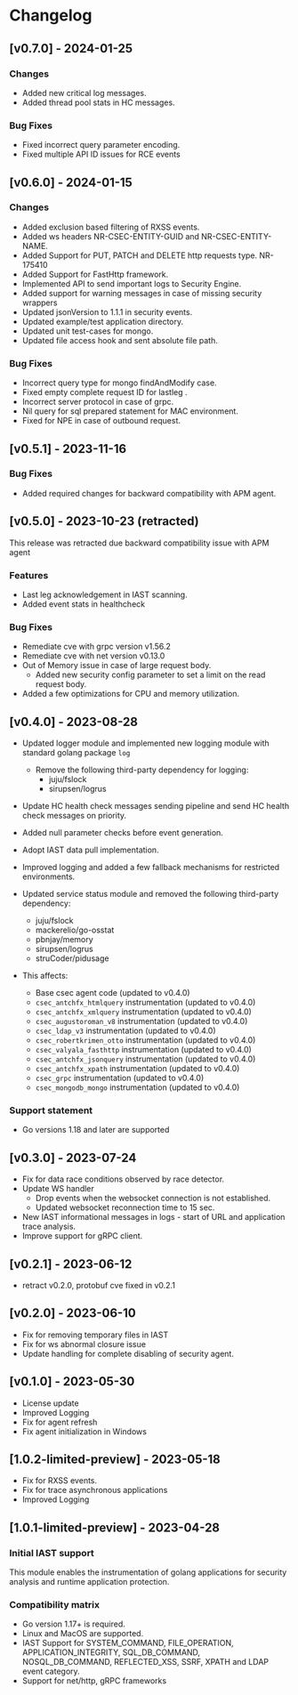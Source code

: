 # Changelog

## [v0.7.0] - 2024-01-25
### Changes
* Added new critical log messages.
* Added thread pool stats in HC messages.
### Bug Fixes
* Fixed incorrect query parameter encoding.
* Fixed multiple API ID issues for RCE events

## [v0.6.0] - 2024-01-15
### Changes
* Added exclusion based filtering of RXSS events.
* Added ws headers NR-CSEC-ENTITY-GUID and NR-CSEC-ENTITY-NAME.
* Added Support for PUT, PATCH and DELETE http requests type. NR-175410
* Added Support for FastHttp framework.
* Implemented API to send important logs to Security Engine.
* Added support for warning messages in case of missing security wrappers
* Updated jsonVersion to 1.1.1 in security events.
* Updated example/test application directory.
* Updated unit test-cases for mongo.
* Updated file access hook and sent absolute file path.
### Bug Fixes
* Incorrect query type for mongo findAndModify case.
* Fixed empty complete request ID for lastleg .
* Incorrect server protocol in case of grpc.
* Nil query for sql prepared statement for MAC environment.
* Fixed for NPE in case of outbound request.


## [v0.5.1] - 2023-11-16
### Bug Fixes
* Added required changes for backward compatibility with APM agent.

## [v0.5.0] - 2023-10-23 (retracted)

This release was retracted due backward compatibility issue with APM agent

### Features
* Last leg acknowledgement in IAST scanning.
* Added event stats in healthcheck
### Bug Fixes
* Remediate cve with grpc version v1.56.2
* Remediate cve with net version v0.13.0
* Out of Memory issue in case of large request body.
   * Added new security config parameter to set a limit on the read request body.
* Added a few optimizations for CPU and memory utilization.


## [v0.4.0] - 2023-08-28

 * Updated logger module and implemented new logging module with standard golang package `log`
    * Remove the following third-party dependency for logging:
       - juju/fslock
        -  sirupsen/logrus
 * Update HC health check messages sending pipeline and send HC health check messages on priority.
 * Added null parameter checks before event generation.
 * Adopt IAST data pull implementation.
 * Improved logging and added a few fallback mechanisms for restricted environments.
 * Updated service status module and removed the following third-party dependency:
    - juju/fslock
     - mackerelio/go-osstat
     - pbnjay/memory
     -  sirupsen/logrus
     - struCoder/pidusage

 * This affects:
     * Base csec agent code (updated to v0.4.0)
     * `csec_antchfx_htmlquery` instrumentation (updated to v0.4.0)
     * `csec_antchfx_xmlquery` instrumentation (updated to v0.4.0)
     * `csec_augustoroman_v8` instrumentation (updated to v0.4.0)
     * `csec_ldap_v3` instrumentation (updated to v0.4.0)
     * `csec_robertkrimen_otto` instrumentation (updated to v0.4.0)
     * `csec_valyala_fasthttp` instrumentation (updated to v0.4.0)
     * `csec_antchfx_jsonquery` instrumentation (updated to v0.4.0)
     * `csec_antchfx_xpath` instrumentation (updated to v0.4.0)
     * `csec_grpc` instrumentation (updated to v0.4.0)
     * `csec_mongodb_mongo` instrumentation (updated to v0.4.0)

### Support statement
* Go versions 1.18 and later are supported

## [v0.3.0] - 2023-07-24

- Fix for data race conditions observed by race detector.
- Update WS handler
   - Drop events when the websocket connection is not established.
   - Updated websocket reconnection time to 15 sec.
- New IAST informational messages in logs - start of URL and application trace analysis.
- Improve support for gRPC client.

## [v0.2.1] - 2023-06-12

- retract v0.2.0, protobuf cve fixed in v0.2.1

## [v0.2.0] - 2023-06-10

- Fix for removing temporary files in IAST
- Fix for ws abnormal closure issue
- Update handling for complete disabling of security agent.

## [v0.1.0] - 2023-05-30

- License update
- Improved Logging
- Fix for agent refresh
- Fix agent initialization in Windows

## [1.0.2-limited-preview] - 2023-05-18
- Fix for RXSS events.
- Fix for trace asynchronous applications
- Improved Logging

## [1.0.1-limited-preview] - 2023-04-28

### Initial IAST support

This module enables the instrumentation of golang applications for security analysis and runtime application protection.

### Compatibility matrix

- Go version 1.17+ is required.
- Linux and MacOS are supported.
- IAST Support for SYSTEM_COMMAND, FILE_OPERATION, APPLICATION_INTEGRITY, SQL_DB_COMMAND, NOSQL_DB_COMMAND, REFLECTED_XSS, SSRF, XPATH and LDAP event category.
- Support for net/http, gRPC frameworks
